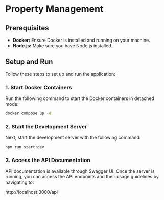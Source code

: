 # Property Management

## Prerequisites

- **Docker:** Ensure Docker is installed and running on your machine.
- **Node.js:** Make sure you have Node.js installed.

## Setup and Run

Follow these steps to set up and run the application:

### 1. Start Docker Containers

Run the following command to start the Docker containers in detached mode:

```bash
docker compose up -d
```

### 2. Start the Development Server

Next, start the development server with the following command:

```bash
npm run start:dev
```
### 3. Access the API Documentation

API documentation is available through Swagger UI. Once the server is running, you can access the API endpoints and their usage guidelines by navigating to:

http://localhost:3000/api